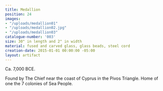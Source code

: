```yaml
---
title: Medallion
position: 24
images:
- "/uploads/medallion01"
- "/uploads/medallion02.jpg"
- "/uploads/medallion03"
catalogue-number: '003'
size: 30" in length and 2" in width
material: fused and carved glass, glass beads, steel cord
creation-date: 2015-01-01 00:00:00 -05:00
layout: artifact
---
```


Ca. 7,000 BCE.

Found by The Chief near the coast of Cyprus in the Pivos Triangle. Home of one the 7 colonies of Sea People.
